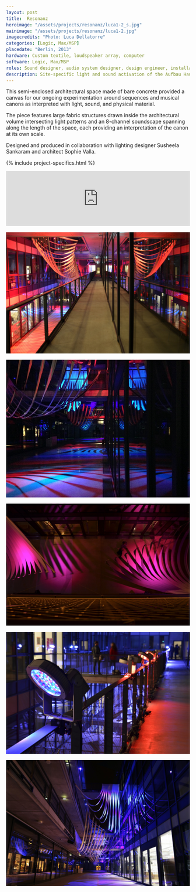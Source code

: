 ```yaml
---
layout: post
title:  Resonanz
heroimage: "/assets/projects/resonanz/luca1-2_s.jpg"
mainimage: "/assets/projects/resonanz/luca1-2.jpg"
imagecredits: "Photo: Luca Dellatorre"
categories: [Logic, Max/MSP]
placedate: "Berlin, 2013"
hardware: Custom textile, loudspeaker array, computer
software: Logic, Max/MSP
roles: Sound designer, audio system designer, design engineer, installation coordinator
description: Site-specific light and sound activation of the Aufbau Haus on Moritzplatz
---
```

<div class="project-narrative">
<p>This semi-enclosed architectural space made of bare concrete provided a canvas for our ongoing experimentation around sequences and musical canons as interpreted with light, sound, and physical material.</p>

<p>The piece features large fabric structures drawn inside the architectural volume intersecting light patterns and an 8-channel soundscape spanning along the length of the space, each providing an interpretation of the canon at its own scale.</p>

<p>Designed and produced in collaboration with lighting designer Susheela Sankaram and architect Sophie Valla.</p>
</div>

{% include project-specifics.html %}

<div class="project-media">
<iframe width="100%" scrolling="yes" frameborder="no" allow="autoplay" src="https://w.soundcloud.com/player/?url=https%3A//api.soundcloud.com/tracks/144341249&color=%23ff5500&auto_play=false&hide_related=false&show_comments=true&show_user=true&show_reposts=false&show_teaser=true&visual=true"></iframe>

<p><img src="/assets/projects/resonanz/luca1 2.jpg"></p>
<p><img src="/assets/projects/resonanz/IMG_0740_s.jpg"></p>
<p><img src="/assets/projects/resonanz/luca3 2.jpg"></p>
<p><img src="/assets/projects/resonanz/luca5 2.jpg"></p>
<p><img src="/assets/projects/resonanz/Pano1 2.jpg"></p>
</div>